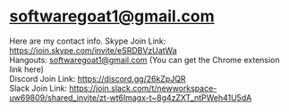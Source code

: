 # softwaregoat1@gmail.com
Here are my contact info.
Skype Join Link:		https://join.skype.com/invite/eSRDBVzUatWa				
Hangouts:		softwaregoat1@gmail.com (You can get the Chrome extension link here)				
Discord Join Link:		https://discord.gg/26kZpJQR				
Slack Join Link:		https://join.slack.com/t/newworkspace-uw69809/shared_invite/zt-wt6lmagx-t~8g4zZXT_ntPWeh41U5dA
